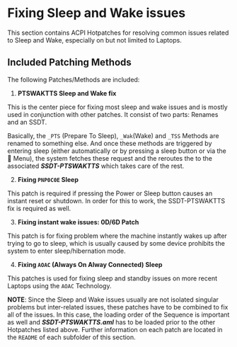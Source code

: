 # Fixing Sleep and Wake issues

This section contains ACPI Hotpatches for resolving common issues related to Sleep and Wake, especially on but not limited to Laptops.

## Included Patching Methods

The following Patches/Methods are included:

1. **PTSWAKTTS Sleep and Wake fix**

This is the center piece for fixing most sleep and wake issues and is mostly used in conjunction with other patches. It consist of two parts: Renames and an SSDT.

Basically, the `_PTS` (Prepare To Sleep), `_Wak`(Wake) and `_TSS` Methods are renamed to something else. And once these methods are triggered by entering sleep (either automatically or by pressing a sleep button or via the  Menu), the system fetches these request and the reroutes the to the associated ***SSDT-PTSWAKTTS*** which takes care of the rest. 

2. **Fixing `PNP0C0E` Sleep** 

This patch is required if pressing the Power or Sleep button causes an instant reset or shutdown. In order for this to work, the SSDT-PTSWAKTTS fix is required as well.

3. **Fixing instant wake issues: 0D/6D Patch**

This patch is for fixing problem where the machine instantly wakes up after trying to go to sleep, which is usually caused by some device prohibits the system to enter sleep/hibernation mode.

4. **Fixing `AOAC` (Always On Alway Connected) Sleep**

This patches is used for fixing sleep and standby issues on more recent Laptops using the `AOAC` Technology.

**NOTE**: Since the Sleep and Wake issues usually are not isolated singular problems but inter-related issues, these patches have to be combined to fix all of the issues. In this case, the loading order of the Sequence is important as well and ***SSDT-PTSWAKTTS.aml*** has to be loaded prior to the other Hotpatches listed above. Further information on each patch are located in the `README` of each subfolder of this section.
